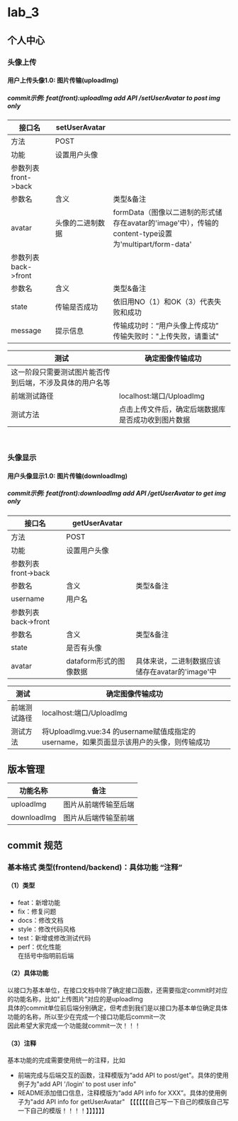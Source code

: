 # lab_3

## 个人中心
### 头像上传
#### 用户上传头像1.0: 图片传输(uploadImg)
##### commit示例: feat(front):uploadImg add API /setUserAvatar to post img only   


|    接口名    |  setUserAvatar  |    |
| ---------- | ---------- | -------- |
|  方法  |  POST  |    |
|  功能  |  设置用户头像  |    |
|  参数列表 front->back  |  |  |
|  参数名  |  含义  |  类型&备注  |
|  avatar  |  头像的二进制数据  |  formData（图像以二进制的形式储存在avatar的'image'中），传输的content-type设置为'multipart/form-data'  |
|  参数列表 back->front  |  |  |
|  参数名  |  含义  |  类型&备注  |
|  state  |  传输是否成功  | 依旧用NO（1）和OK（3）代表失败和成功 |
|  message  |  提示信息  | 传输成功时：“用户头像上传成功”<br> 传输失败时："上传失败，请重试"   |

|   测试   |  确定图像传输成功  |  
| ---------- | ---------- | 
|  这一阶段只需要测试图片能否传到后端，不涉及具体的用户名等    |
|  前端测试路径  |  localhost:端口/UploadImg  |    
|  测试方法  |  点击上传文件后，确定后端数据库是否成功收到图片数据  |   

<br>

### 头像显示
#### 用户头像显示1.0: 图片传输(downloadImg)
##### commit示例: feat(front):downloadImg add API /getUserAvatar to get img only  

|    接口名    |  getUserAvatar  |    |
| ---------- | ---------- | -------- |
|  方法  |  POST  |    |
|  功能  |  设置用户头像  |    |
|  参数列表 front->back  |  |  |
|  参数名  |  含义  |  类型&备注  |
|  username  |  用户名  |    |
|  参数列表 back->front  |  |  |
|  参数名  |  含义  |  类型&备注  |
|  state  |  是否有头像  |    |
|  avatar  |  dataform形式的图像数据  |  具体来说，二进制数据应该储存在avatar的'image'中  |


|   测试   |  确定图像传输成功  |  
| ---------- | ---------- | 
|  前端测试路径  |  localhost:端口/UploadImg  |    
|  测试方法  |  将UploadImg.vue:34 的username赋值成指定的username，如果页面显示该用户的头像，则传输成功  | 

## 版本管理

|   功能名称   |  备注  |  
| ---------- | ---------- | 
|  uploadImg  | 图片从前端传输至后端 |  
|  downloadImg  | 图片从后端传输至前端 |  







## commit 规范
### 基本格式 类型(frontend/backend)：具体功能 “注释”
#### （1）类型
- feat：新增功能
- fix：修复问题
- docs：修改文档
- style：修改代码风格
- test：新增或修改测试代码
- perf：优化性能
<br>在括号中指明前后端
#### （2）具体功能
以接口为基本单位，在接口文档中除了确定接口函数，还需要指定commit时对应的功能名称，比如“上传图片”对应的是uploadImg<br>
具体的commit单位前后端分别确定，但考虑到我们是以接口为基本单位确定具体功能的名称，所以至少在完成一个接口功能后commit一次<br>
因此希望大家完成一个功能就commit一次！！！
#### （3）注释
基本功能的完成需要使用统一的注释，比如
- 前端完成与后端交互的函数，注释模版为“add API to post/get”。具体的使用例子为"add API '/login' to post user info"
- README添加借口信息，注释模版为“add API info for XXX”。具体的使用例子为"add API info for getUserAvatar"
【【【【【【自己写一下自己的模版自己写一下自己的模版！！！！】】】】】】